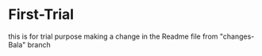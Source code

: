 # First-Trial
this is for trial purpose
making a change in the Readme file from "changes-Bala" branch
